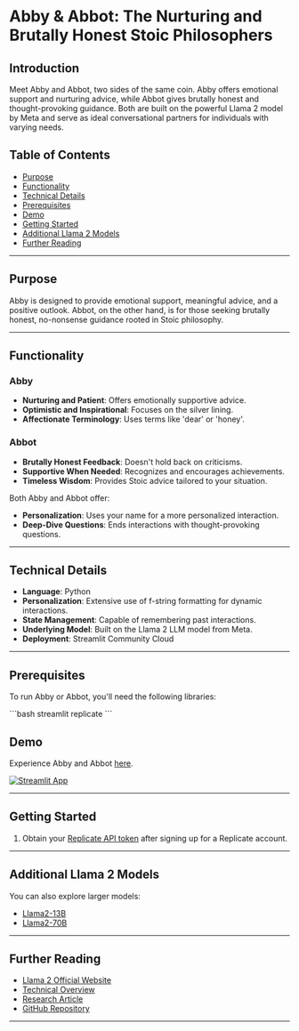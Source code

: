 # Abby & Abbot: The Nurturing and Brutally Honest Stoic Philosophers

## Introduction

Meet Abby and Abbot, two sides of the same coin. Abby offers emotional support and nurturing advice, while Abbot gives brutally honest and thought-provoking guidance. Both are built on the powerful Llama 2 model by Meta and serve as ideal conversational partners for individuals with varying needs.

## Table of Contents
- [Purpose](#purpose)
- [Functionality](#functionality)
- [Technical Details](#technical-details)
- [Prerequisites](#prerequisites)
- [Demo](#demo)
- [Getting Started](#getting-started)
- [Additional Llama 2 Models](#additional-llama-2-models)
- [Further Reading](#further-reading)

---

## Purpose

Abby is designed to provide emotional support, meaningful advice, and a positive outlook. Abbot, on the other hand, is for those seeking brutally honest, no-nonsense guidance rooted in Stoic philosophy.

---

## Functionality

### Abby
- **Nurturing and Patient**: Offers emotionally supportive advice.
- **Optimistic and Inspirational**: Focuses on the silver lining.
- **Affectionate Terminology**: Uses terms like 'dear' or 'honey'.

### Abbot
- **Brutally Honest Feedback**: Doesn't hold back on criticisms.
- **Supportive When Needed**: Recognizes and encourages achievements.
- **Timeless Wisdom**: Provides Stoic advice tailored to your situation.

Both Abby and Abbot offer:
- **Personalization**: Uses your name for a more personalized interaction.
- **Deep-Dive Questions**: Ends interactions with thought-provoking questions.

---

## Technical Details

- **Language**: Python
- **Personalization**: Extensive use of f-string formatting for dynamic interactions.
- **State Management**: Capable of remembering past interactions.
- **Underlying Model**: Built on the Llama 2 LLM model from Meta.
- **Deployment**: Streamlit Community Cloud

---

## Prerequisites

To run Abby or Abbot, you'll need the following libraries:

\`\`\`bash
streamlit
replicate
\`\`\`

## Demo

Experience Abby and Abbot [here](https://llama2.streamlitapp.com/).

[![Streamlit App](https://static.streamlit.io/badges/streamlit_badge_black_white.svg)](https://llama2.streamlitapp.com/)

---

## Getting Started

1. Obtain your [Replicate API token](https://replicate.com/account/api-tokens) after signing up for a Replicate account.

---

## Additional Llama 2 Models

You can also explore larger models:
- [Llama2-13B](https://replicate.com/a16z-infra/llama13b-v2-chat)
- [Llama2-70B](https://replicate.com/replicate/llama70b-v2-chat)

---

## Further Reading

- [Llama 2 Official Website](https://ai.meta.com/llama/)
- [Technical Overview](https://ai.meta.com/resources/models-and-libraries/llama/)
- [Research Article](https://ai.meta.com/research/publications/llama-2-open-foundation-and-fine-tuned-chat-models/)
- [GitHub Repository](https://github.com/facebookresearch/llama/tree/main)

---